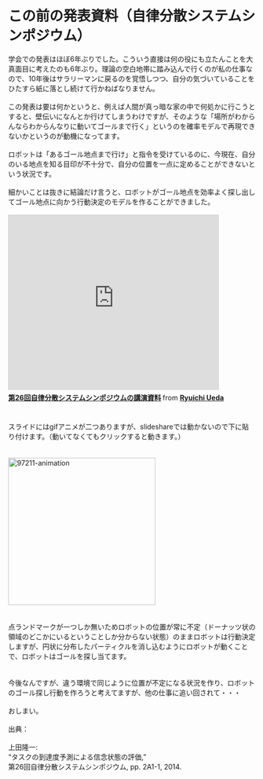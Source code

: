 # <!--:ja-->この前の発表資料（自律分散システムシンポジウム）<!--:-->
<!--:ja-->学会での発表はほぼ6年ぶりでした。こういう直接は何の役にも立たんことを大真面目に考えたのも6年ぶり。理論の空白地帯に踏み込んで行くのが私の仕事なので、10年後はサラリーマンに戻るのを覚悟しつつ、自分の気づいていることをひたすら紙に落とし続けて行かねばなりません。<br />
<br />
この発表は要は何かというと、例えば人間が真っ暗な家の中で何処かに行こうとすると、壁伝いになんとか行けてしまうわけですが、そのような「場所がわからんならわからんなりに動いてゴールまで行く」というのを確率モデルで再現できないかというのが動機になってます。<br />
<br />
ロボットは「あるゴール地点まで行け」と指令を受けているのに、今現在、自分のいる地点を知る目印が不十分で、自分の位置を一点に定めることができないという状況です。<br />
<br />
細かいことは抜きに結論だけ言うと、ロボットがゴール地点を効率よく探し出してゴール地点に向かう行動決定のモデルを作ることができました。<br />
<br />
<iframe src="http://www.slideshare.net/slideshow/embed_code/30567186" width="427" height="356" frameborder="0" marginwidth="0" marginheight="0" scrolling="no" style="border:1px solid #CCC; border-width:1px 1px 0; margin-bottom:5px; max-width: 100%;" allowfullscreen> </iframe> <div style="margin-bottom:5px"> <strong> <a href="https://www.slideshare.net/ryuichiueda/ss-30567186" title="第26回自律分散システムシンポジウムの講演資料" target="_blank">第26回自律分散システムシンポジウムの講演資料</a> </strong> from <strong><a href="http://www.slideshare.net/ryuichiueda" target="_blank">Ryuichi Ueda</a></strong> </div><br />
<br />
スライドにはgifアニメが二つありますが、slideshareでは動かないので下に貼り付けます。（動いてなくてもクリックすると動きます。）<br />
<br />
<br />
<a href="97211-animation.gif"><img src="97211-animation-300x300.gif" alt="97211-animation" width="300" height="300" class="aligncenter size-medium wp-image-1935" /></a><br />
<br />
<br />
点ランドマークが一つしか無いためロボットの位置が常に不定（ドーナッツ状の領域のどこかにいるということしか分からない状態）のままロボットは行動決定しますが、円状に分布したパーティクルを消し込むようにロボットが動くことで、ロボットはゴールを探し当てます。<br />
<br />
<br />
今後なんですが、違う環境で同じように位置が不定になる状況を作り、ロボットのゴール探し行動を作ろうと考えてますが、他の仕事に追い回されて・・・<br />
<br />
おしまい。<br />
<br />
出典：<br />
<br />
上田隆一:<br />
“タスクの到達度予測による信念状態の評価,”<br />
第26回自律分散システムシンポジウム, pp. 2A1-1, 2014.
